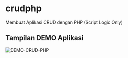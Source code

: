 # crudphp
Membuat Aplikasi CRUD dengan PHP (Script Logic Only)

## Tampilan DEMO Aplikasi
![DEMO-CRUD-PHP](https://user-images.githubusercontent.com/74296102/100421965-f907fd00-30bb-11eb-9fe2-af7806970a39.gif)

